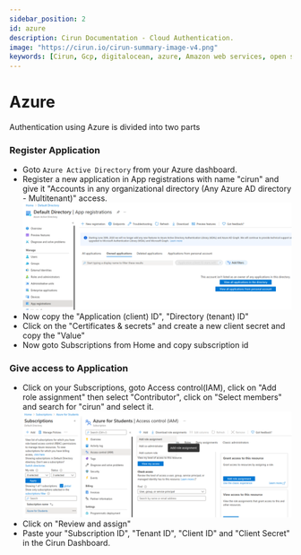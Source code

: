 ```yaml
---
sidebar_position: 2
id: azure
description: Cirun Documentation - Cloud Authentication.
image: "https://cirun.io/cirun-summary-image-v4.png"
keywords: [Cirun, Gcp, digitalocean, azure, Amazon web services, open stack, Authentication, Oracle]
---
```


# Azure

Authentication using Azure is divided into two parts

### Register Application

- Goto `Azure Active Directory` from your Azure dashboard.
- Register a new application in App registrations with name "cirun" and give it "Accounts in any organizational directory (Any Azure AD directory - Multitenant)" access.
  ![App registration](../../static/cloud/azure-active-directory-light.png)
- Now copy the "Application (client) ID", "Directory (tenant) ID"
- Click on the "Certificates & secrets" and create a new client secret and copy the "Value"
- Now goto Subscriptions from Home and copy subscription id

### Give access to Application

- Click on your Subscriptions, goto Access control(IAM), click on "Add role assignment" then select "Contributor", click on "Select members" and search for "cirun" and select it.
  ![Access control](../../static/cloud/azure-access-management-light.png)
- Click on "Review and assign"
- Paste your "Subscription ID", "Tenant ID", "Client ID" and "Client Secret" in the Cirun Dashboard.
